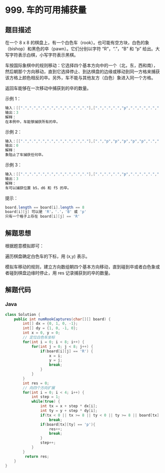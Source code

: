 # 999. 车的可用捕获量

## 题目描述

在一个 8 x 8 的棋盘上，有一个白色车（rook）。也可能有空方块，白色的象（bishop）和黑色的卒（pawn）。它们分别以字符 “R”，“.”，“B” 和 “p” 给出。大写字符表示白棋，小写字符表示黑棋。

车按国际象棋中的规则移动：它选择四个基本方向中的一个（北，东，西和南），然后朝那个方向移动，直到它选择停止、到达棋盘的边缘或移动到同一方格来捕获该方格上颜色相反的卒。另外，车不能与其他友方（白色）象进入同一个方格。

返回车能够在一次移动中捕获到的卒的数量。
 

示例 1：
```java
输入：[[".",".",".",".",".",".",".","."],[".",".",".","p",".",".",".","."],[".",".",".","R",".",".",".","p"],[".",".",".",".",".",".",".","."],[".",".",".",".",".",".",".","."],[".",".",".","p",".",".",".","."],[".",".",".",".",".",".",".","."],[".",".",".",".",".",".",".","."]]
输出：3
解释：
在本例中，车能够捕获所有的卒。
```

示例 2：
```java
输入：[[".",".",".",".",".",".",".","."],[".","p","p","p","p","p",".","."],[".","p","p","B","p","p",".","."],[".","p","B","R","B","p",".","."],[".","p","p","B","p","p",".","."],[".","p","p","p","p","p",".","."],[".",".",".",".",".",".",".","."],[".",".",".",".",".",".",".","."]]
输出：0
解释：
象阻止了车捕获任何卒。
```

示例 3：
```java
输入：[[".",".",".",".",".",".",".","."],[".",".",".","p",".",".",".","."],[".",".",".","p",".",".",".","."],["p","p",".","R",".","p","B","."],[".",".",".",".",".",".",".","."],[".",".",".","B",".",".",".","."],[".",".",".","p",".",".",".","."],[".",".",".",".",".",".",".","."]]
输出：3
解释： 
车可以捕获位置 b5，d6 和 f5 的卒。
```

提示：
```java
board.length == board[i].length == 8
board[i][j] 可以是 'R'，'.'，'B' 或 'p'
只有一个格子上存在 board[i][j] == 'R'
```

## 解题思想

根据题意模拟即可：

遍历棋盘确定白色车的下标，用 (x,y) 表示。

模拟车移动的规则，建立方向数组朝四个基本方向移动，直到碰到卒或者白色象或者碰到棋盘边缘时停止，用 res 记录捕获到的卒的数量。

## 解题代码

### Java

```java
class Solution {
    public int numRookCaptures(char[][] board) {
        int[] dx = {0, 1, 0, -1};
        int[] dy = {1, 0, -1, 0};
        int x = 0, y = 0;
        // 定位白色车坐标
        for(int i = 0; i < 8; i++) {
            for(int j = 0; j < 8; j++) {
                if(board[i][j] == 'R') {
                    x = i;
                    y = j;
                    break;
                }
            }      
        }
        int res = 0;
        // 向四个方向扩展
        for(int i = 0; i < 4; i++) {
            int step = 1;
            while(true) {
                int tx = x + step * dx[i];
                int ty = y + step * dy[i];
                if(tx < 0 || tx >= 8 || ty < 0 || ty >= 8 || board[tx][ty] == 'B')
                    break;
                if(board[tx][ty] == 'p'){
                    res++;
                    break;
                }
                step++;
            }
        }
         return res;   
    }
}
```
